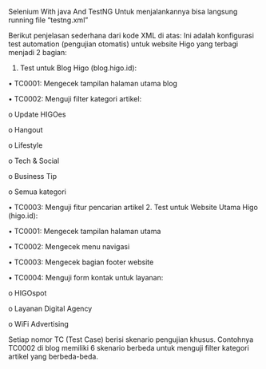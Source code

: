 Selenium With java And TestNG
Untuk menjalankannya bisa langsung running file “testng.xml”

Berikut penjelasan sederhana dari kode XML di atas:
Ini adalah konfigurasi test automation (pengujian otomatis) untuk website Higo yang terbagi menjadi 2 bagian:
1.	Test untuk Blog Higo (blog.higo.id):
<p>•	TC0001: Mengecek tampilan halaman utama blog
<p>•	TC0002: Menguji filter kategori artikel:
<p>o	Update HIGOes
<p>o	Hangout
<p>o	Lifestyle
<p>o	Tech & Social
<p>o	Business Tip
<p>o	Semua kategori
<p>•	TC0003: Menguji fitur pencarian artikel
2.	Test untuk Website Utama Higo (higo.id):
<p>•	TC0001: Mengecek tampilan halaman utama
<p>•	TC0002: Mengecek menu navigasi
<p>•	TC0003: Mengecek bagian footer website
<p>•	TC0004: Menguji form kontak untuk layanan:
<p>o	HIGOspot
<p>o	Layanan Digital Agency
<p>o	WiFi Advertising
<p>Setiap nomor TC (Test Case) berisi skenario pengujian khusus. Contohnya TC0002 di blog memiliki 6 skenario berbeda untuk menguji filter kategori artikel yang berbeda-beda.
